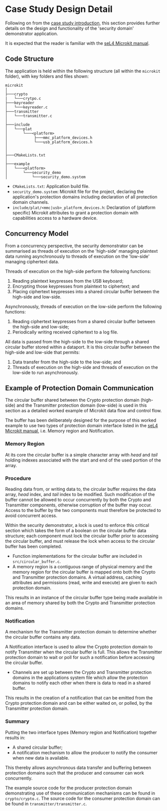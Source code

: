 # Case Study Design Detail

Following on from the [case study introduction](case_study_intro.md), this section provides further details on the design and functionality of the 'security domain' demonstrator application.

It is expected that the reader is familiar with the [seL4 Microkit manual](https://github.com/seL4/microkit/blob/main/docs/manual.md).

## Code Structure

The application is held within the following structure (all within the `microkit` folder), with key folders and files shown:

```text
microkit
│
├───crypto
|   └───crytpo.c
├───keyreader
│   └───keyreader.c
├───transmitter
│   └───transmitter.c
│      
├───include
│   └───plat
│       └───<platform>
│            ├───mmc_platform_devices.h
│            └───usb_platform_devices.h
│
│
├───CMakeLists.txt
│
├───example
│   └───<platform>
│       └───security_demo
│           └───security_demo.system
```

- `CMakeLists.txt`: Application build file.
- `security_demo.system`: Microkit file for the project, declaring the application's protection domains including declaration of all protection domain channels.
- `include/plat/<mmc|usb>_platform_devices.h`: Declaration of (platform specific) Microkit attributes to grant a protection domain with capabilities access to a hardware device.

## Concurrency Model

From a concurrency perspective, the security demonstrator can be summarised as threads of execution on the 'high-side' managing plaintext data running asynchronously to threads of execution on the 'low-side' managing ciphertext data.

Threads of execution on the high-side perform the following functions:

1. Reading plaintext keypresses from the USB keyboard;
2. Encrypting those keypresses from plaintext to ciphertext; and
3. Placing ciphertext keypresses into a shared circular buffer between the high-side and low-side.

Asynchronously, threads of execution on the low-side perform the following functions:

1. Reading ciphertext keypresses from a shared circular buffer between the high-side and low-side;
2. Periodically writing received ciphertext to a log file.

All data is passed from the high-side to the low-side through a shared circular buffer stored within a dataport. It is this circular buffer between the high-side and low-side that permits:

1. Data transfer from the high-side to the low-side; and
2. Threads of execution on the high-side and threads of execution on the low-side to run asynchronously.

## Example of Protection Domain Communication

The circular buffer shared between the Crypto protection domain (high-side) and the Transmitter protection domain (low-side) is used in this section as a detailed worked example of Microkit data flow and control flow.

The buffer has been deliberately designed for the purpose of this worked example to use two types of protection domain interface listed in the [seL4 Microkit manual](https://github.com/sel4-cap/microkit-old/blob/main/docs/manual.md), i.e. Memory region and Notification.

### Memory Region

At its core the circular buffer is a simple character array with *head* and *tail* holding indexes associated with the start and end of the used portion of the array.

### Procedure

Reading data from, or writing data to, the circular buffer requires the data array, *head* index, and *tail* index to be modified. Such modification of the buffer cannot be allowed to occur concurrently by both the Crypto and Transmitter components, otherwise corruption of the buffer may occur. Access to the buffer by the two components must therefore be protected to avoid concurrent access.

Within the security demonstrator, a lock is used to enforce this critical section which takes the form of a boolean on the circular buffer data structure; each component must lock the circular buffer prior to accessing the circular buffer, and must release the lock when access to the circular buffer has been completed.

- Function implementations for the circular buffer are included in `src/circular_buffer.c`.
- A memory region is a contiguous range of physical memory and the memory region for the circular buffer is mapped onto both the Crypto and Transmitter protection domains. A virtual address, caching attributes and permissions (read, write and execute) are given to each protection domain.

This results in an instance of the circular buffer type being made available in an area of memory shared by both the Crypto and Transmitter protection domains.

### Notification

A mechanism for the Transmitter protection domain to determine whether the circular buffer contains any data.

A Notification interface is used to allow the Crypto protection domain to notify Transmitter when the circular buffer is full. This allows the Transmitter protection domain to wait or poll for such a notification before accessing the circular buffer.

- Channels are set up between the Crypto and Transmitter protection domains in the applications system file which allow the protection domains to notify each other when there is data to read in a shared buffer.

This results in the creation of a notification that can be emitted from the Crypto protection domain and can be either waited on, or polled, by the Transmitter protection domain.

### Summary

Putting the two interface types (Memory region and Notification) together results in:

- A shared circular buffer;
- A notification mechanism to allow the producer to notify the consumer when new data is available.

This thereby allows asynchronous data transfer and buffering between protection domains such that the producer and consumer can work concurrently.

The example source code for the producer protection domain demonstrating use of these communication mechanisms can be found in `crypto/crypto.c`. The source code for the consumer protection domain can be found in `transmitter/transmitter.c`.
